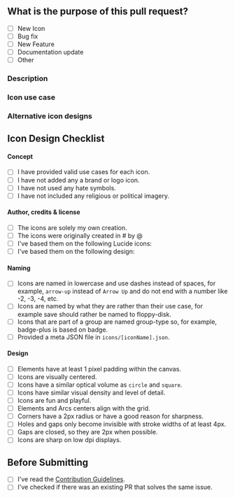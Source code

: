 <!-- Thank you for contributing! -->

<!-- Insert `closes #issueNumber` here if merging this PR will resolve an existing issue -->

## What is the purpose of this pull request? <!-- (put an "X" next to an item) -->

- [ ] New Icon
- [ ] Bug fix
- [ ] New Feature
- [ ] Documentation update
- [ ] Other

### Description
<!-- Please insert your description here and provide info about the "what" this PR is contribution -->

### Icon use case <!-- ONLY for new icons, remove this part if not icon PR -->
<!-- What is the purpose of this icon? For each icon added, please insert at least two real life use cases (the more the better). Text like "it's a car icon" is not accepted. -->

### Alternative icon designs <!-- ONLY for new icons, remove this part if not icon PR -->
<!-- If you have any alternative icon designs, please attach them here. -->

## Icon Design Checklist <!-- ONLY for new icons, remove this part if not icon PR -->

#### Concept <!-- ONLY for new icons -->

- [ ] I have provided valid use cases for each icon.
- [ ] I have not added any a brand or logo icon.
- [ ] I have not used any hate symbols.
- [ ] I have not included any religious or political imagery.

#### Author, credits & license<!-- ONLY for new icons -->
<!-- Please choose one of the following -->
- [ ] The icons are solely my own creation.
- [ ] The icons were originally created in #<issueNumber> by @<githubUser>
- [ ] I've based them on the following Lucide icons: <!-- provide the list of icons -->
- [ ] I've based them on the following design: <!-- provide source URL and license permitting use -->

#### Naming <!-- ONLY for new icons -->

- [ ] Icons are named in lowercase and use dashes instead of spaces, for example, `arrow-up` instead of `Arrow Up` and do not end with a number like -2, -3, -4, etc.
- [ ] Icons are named by what they are rather than their use case, for example save should rather be named to floppy-disk.
- [ ] Icons that are part of a group are named group-type so, for example, badge-plus is based on badge.
- [ ] Provided a meta JSON file in `icons/[iconName].json`.

#### Design <!-- ONLY for new icons -->

- [ ] Elements have at least 1 pixel padding within the canvas.
- [ ] Icons are visually centered.
- [ ] Icons have a similar optical volume as `circle` and `square`.
- [ ] Icons have similar visual density and level of detail.
- [ ] Icons are fun and playful.
- [ ] Elements and Arcs centers align with the grid.
- [ ] Corners have a 2px radius or have a good reason for sharpness.
- [ ] Holes and gaps only become invisible with stroke widths of at least 4px.
- [ ] Gaps are closed, so they are 2px when possible.
- [ ] Icons are sharp on low dpi displays.

## Before Submitting <!-- For every PR! -->

- [ ] I've read the [Contribution Guidelines](https://github.com/lucide-icons/lucide/blob/main/CONTRIBUTING.md).
- [ ] I've checked if there was an existing PR that solves the same issue.
